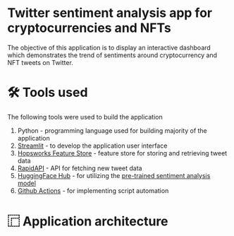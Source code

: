 # Twitter sentiment analysis app for cryptocurrencies and NFTs

The objective of this application is to display an interactive dashboard which demonstrates the trend of sentiments around cryptocurrency and NFT tweets on Twitter.

# 🛠️ Tools used

The following tools were used to build the application

1. Python - programming language used for building majority of the application
2. [Streamlit](https://streamlit.io) - to develop the application user interface
3. [Hopsworks Feature Store](https://www.hopsworks.ai) - feature store for storing and retrieving tweet data
4. [RapidAPI](https://rapidapi.com/Glavier/api/twitter135/) - API for fetching new tweet data
5. [HuggingFace Hub](https://huggingface.co/models) - for utilizing the [pre-trained sentiment analysis model](https://huggingface.co/finiteautomata/bertweet-base-sentiment-analysis)
6. [Github Actions](https://github.com/features/actions) - for implementing script automation

# ⿸ Application architecture





